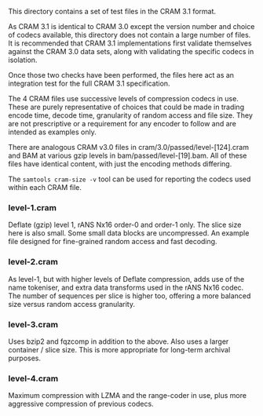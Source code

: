 This directory contains a set of test files in the CRAM 3.1 format.

As CRAM 3.1 is identical to CRAM 3.0 except the version number and choice of
codecs available, this directory does not contain a large number of files. It is
recommended that CRAM 3.1 implementations first validate themselves against the
CRAM 3.0 data sets, along with validating the specific codecs in isolation.

Once those two checks have been performed, the files here act as an integration
test for the full CRAM 3.1 specification.

The 4 CRAM files use successive levels of compression codecs in use. These are
purely representative of choices that could be made in trading encode time,
decode time, granularity of random access and file size. They are not
prescriptive or a requirement for any encoder to follow and are intended as
examples only.

There are analogous CRAM v3.0 files in cram/3.0/passed/level-[124].cram and BAM
at various gzip levels in bam/passed/level-[19].bam. All of these files have
identical content, with just the encoding methods differing.

The `samtools cram-size -v` tool can be used for reporting the codecs used
within each CRAM file.

### level-1.cram

Deflate (gzip) level 1, rANS Nx16 order-0 and order-1 only. The slice size here
is also small. Some small data blocks are uncompressed. An example file designed
for fine-grained random access and fast decoding.

### level-2.cram

As level-1, but with higher levels of Deflate compression, adds use of the name
tokeniser, and extra data transforms used in the rANS Nx16 codec. The number of
sequences per slice is higher too, offering a more balanced size versus random
access granularity.

### level-3.cram

Uses bzip2 and fqzcomp in addition to the above. Also uses a larger container /
slice size. This is more appropriate for long-term archival purposes.

### level-4.cram

Maximum compression with LZMA and the range-coder in use, plus more aggressive
compression of previous codecs.
